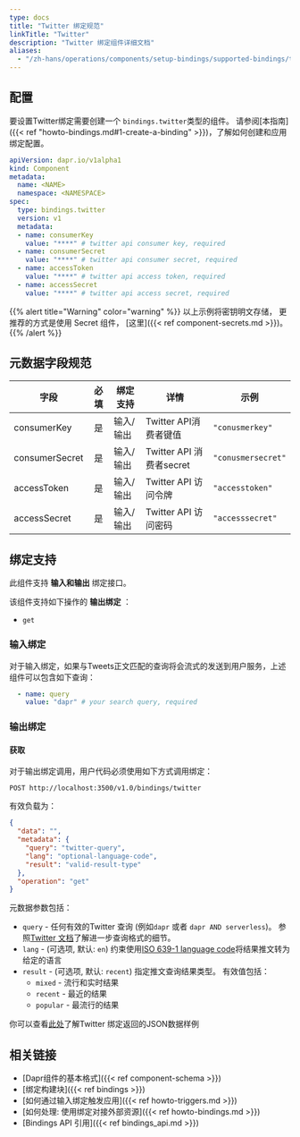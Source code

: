 ```yaml
---
type: docs
title: "Twitter 绑定规范"
linkTitle: "Twitter"
description: "Twitter 绑定组件详细文档"
aliases:
  - "/zh-hans/operations/components/setup-bindings/supported-bindings/twitter/"
---
```


## 配置

要设置Twitter绑定需要创建一个 `bindings.twitter`类型的组件。 请参阅[本指南]({{< ref "howto-bindings.md#1-create-a-binding" >}})，了解如何创建和应用绑定配置。

```yaml
apiVersion: dapr.io/v1alpha1
kind: Component
metadata:
  name: <NAME>
  namespace: <NAMESPACE>
spec:
  type: bindings.twitter
  version: v1
  metadata:
  - name: consumerKey
    value: "****" # twitter api consumer key, required
  - name: consumerSecret
    value: "****" # twitter api consumer secret, required
  - name: accessToken
    value: "****" # twitter api access token, required
  - name: accessSecret
    value: "****" # twitter api access secret, required
```

{{% alert title="Warning" color="warning" %}}
以上示例将密钥明文存储， 更推荐的方式是使用 Secret 组件， [这里]({{< ref component-secrets.md >}})。
{{% /alert %}}

## 元数据字段规范

| 字段             | 必填 | 绑定支持  | 详情                    | 示例                 |
| -------------- |:--:| ----- | --------------------- | ------------------ |
| consumerKey    | 是  | 输入/输出 | Twitter API消费者键值      | `"conusmerkey"`    |
| consumerSecret | 是  | 输入/输出 | Twitter API 消费者secret | `"conusmersecret"` |
| accessToken    | 是  | 输入/输出 | Twitter API 访问令牌      | `"accesstoken"`    |
| accessSecret   | 是  | 输入/输出 | Twitter API 访问密码      | `"accesssecret"`   |

## 绑定支持

此组件支持 **输入和输出** 绑定接口。

该组件支持如下操作的 **输出绑定** ：

- `get`

### 输入绑定

对于输入绑定，如果与Tweets正文匹配的查询将会流式的发送到用户服务，上述组件可以包含如下查询：

```yaml
  - name: query
    value: "dapr" # your search query, required
```

### 输出绑定
#### 获取

对于输出绑定调用，用户代码必须使用如下方式调用绑定：

```shell
POST http://localhost:3500/v1.0/bindings/twitter
```

有效负载为：

```json
{
  "data": "",
  "metadata": {
    "query": "twitter-query",
    "lang": "optional-language-code",
    "result": "valid-result-type"
  },
  "operation": "get"
}
```

元数据参数包括：

- `query` - 任何有效的Twitter 查询 (例如`dapr` 或者 `dapr AND serverless`)。 参照[Twitter 文档](https://developer.twitter.com/en/docs/tweets/rules-and-filtering/overview/standard-operators)了解进一步查询格式的细节。
- `lang` - (可选项, 默认: `en`) 约束使用[ISO 639-1 language code](https://en.wikipedia.org/wiki/List_of_ISO_639-1_codes)将结果推文转为给定的语言
- `result` - (可选项, 默认: `recent`) 指定推文查询结果类型。 有效值包括：
  - `mixed` - 流行和实时结果
  - `recent` - 最近的结果
  - `popular` - 最流行的结果

你可以查看[此处](https://developer.twitter.com/en/docs/tweets/search/api-reference/get-search-tweets)了解Twitter 绑定返回的JSON数据样例

## 相关链接

- [Dapr组件的基本格式]({{< ref component-schema >}})
- [绑定构建块]({{< ref bindings >}})
- [如何通过输入绑定触发应用]({{< ref howto-triggers.md >}})
- [如何处理: 使用绑定对接外部资源]({{< ref howto-bindings.md >}})
- [Bindings API 引用]({{< ref bindings_api.md >}})
